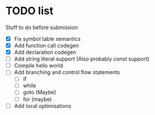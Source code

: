 # TODO list

Stuff to do before submission

- [x] Fix symbol table semantics
- [x] Add function call codegen
- [x] Add declaration codegen
- [ ] Add string literal support (Also probably const support)
- [ ] Compile hello world
- [ ] Add branching and control flow statements
  - [ ] if
  - [ ] while
  - [ ] goto (Maybe)
  - [ ] for (maybe)
- [ ] Add local optimisations
